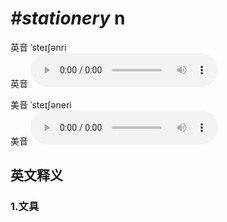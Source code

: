 # ***\#stationery*** n
英音 ˈsteɪʃənri  
英音
<audio src="./media/stationery1_AAC.aac" controls="controls"></audio>

美音 ˈsteɪʃəneri  
美音
<audio src="./media/stationery2_AAC.aac" controls="controls"></audio>



  

英文释义
---
### 1.**文具**  


